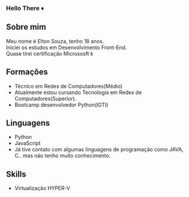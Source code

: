 ### Hello There ♦️
## Sobre mim
Meu nome é Elton Souza, tenho 18 anos.<br>
Iniciei os estudos em Desenvolvimento Front-End.<br>
Quase tirei certificação Micrososft k
## Formações
- Técnico em Redes de Computadores(Médio)<br>
- Atualmente estou cursando Tecnologia em Redes de Computadores(Superior).<br>
- Bootcamp desenvolvedor Python(IGTI)
## Linguagens
- Python
- JavaScript
- Já tive contato com algumas linguagens de programação como JAVA, C.. mas não tenho muito conhecimento.
## Skills
- Virtualização HYPER-V
